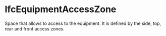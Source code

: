 IfcEquipmentAccessZone
======================
Space that allows to access to the equipment. It is defined by the side, top,
rear and front access zones.



